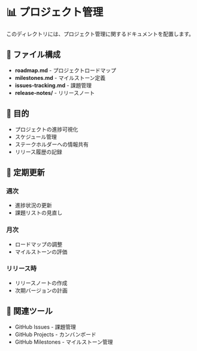 # 📊 プロジェクト管理

このディレクトリには、プロジェクト管理に関するドキュメントを配置します。

## 📁 ファイル構成

- **roadmap.md** - プロジェクトロードマップ
- **milestones.md** - マイルストーン定義
- **issues-tracking.md** - 課題管理
- **release-notes/** - リリースノート

## 🎯 目的

- プロジェクトの進捗可視化
- スケジュール管理
- ステークホルダーへの情報共有
- リリース履歴の記録

## 📅 定期更新

### 週次
- 進捗状況の更新
- 課題リストの見直し

### 月次
- ロードマップの調整
- マイルストーンの評価

### リリース時
- リリースノートの作成
- 次期バージョンの計画

## 🔗 関連ツール

- GitHub Issues - 課題管理
- GitHub Projects - カンバンボード
- GitHub Milestones - マイルストーン管理